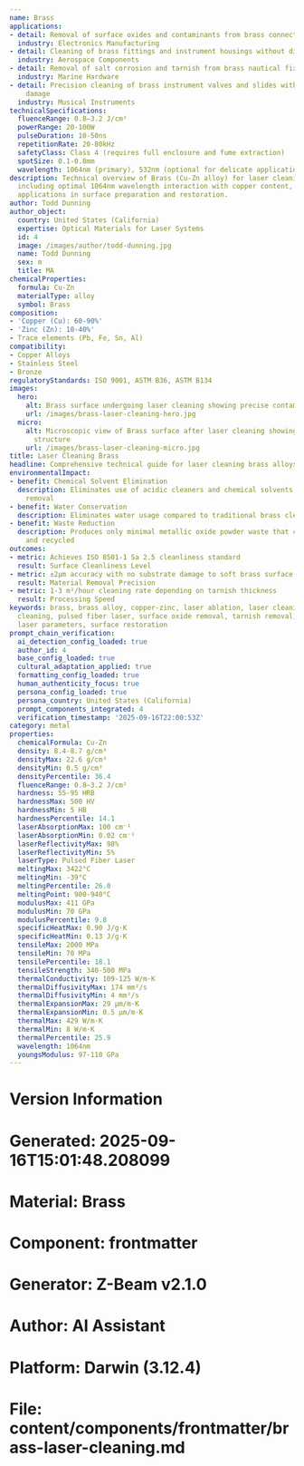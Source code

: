 ```yaml
---
name: Brass
applications:
- detail: Removal of surface oxides and contaminants from brass connectors and components
  industry: Electronics Manufacturing
- detail: Cleaning of brass fittings and instrument housings without dimensional alteration
  industry: Aerospace Components
- detail: Removal of salt corrosion and tarnish from brass nautical fixtures
  industry: Marine Hardware
- detail: Precision cleaning of brass instrument valves and slides without abrasive
    damage
  industry: Musical Instruments
technicalSpecifications:
  fluenceRange: 0.8–3.2 J/cm²
  powerRange: 20-100W
  pulseDuration: 10-50ns
  repetitionRate: 20-80kHz
  safetyClass: Class 4 (requires full enclosure and fume extraction)
  spotSize: 0.1-0.8mm
  wavelength: 1064nm (primary), 532nm (optional for delicate applications)
description: Technical overview of Brass (Cu-Zn alloy) for laser cleaning applications,
  including optimal 1064nm wavelength interaction with copper content, and industrial
  applications in surface preparation and restoration.
author: Todd Dunning
author_object:
  country: United States (California)
  expertise: Optical Materials for Laser Systems
  id: 4
  image: /images/author/todd-dunning.jpg
  name: Todd Dunning
  sex: m
  title: MA
chemicalProperties:
  formula: Cu-Zn
  materialType: alloy
  symbol: Brass
composition:
- 'Copper (Cu): 60-90%'
- 'Zinc (Zn): 10-40%'
- Trace elements (Pb, Fe, Sn, Al)
compatibility:
- Copper Alloys
- Stainless Steel
- Bronze
regulatoryStandards: ISO 9001, ASTM B36, ASTM B134
images:
  hero:
    alt: Brass surface undergoing laser cleaning showing precise contamination removal
    url: /images/brass-laser-cleaning-hero.jpg
  micro:
    alt: Microscopic view of Brass surface after laser cleaning showing detailed surface
      structure
    url: /images/brass-laser-cleaning-micro.jpg
title: Laser Cleaning Brass
headline: Comprehensive technical guide for laser cleaning brass alloys
environmentalImpact:
- benefit: Chemical Solvent Elimination
  description: Eliminates use of acidic cleaners and chemical solvents for tarnish
    removal
- benefit: Water Conservation
  description: Eliminates water usage compared to traditional brass cleaning methods
- benefit: Waste Reduction
  description: Produces only minimal metallic oxide powder waste that can be collected
    and recycled
outcomes:
- metric: Achieves ISO 8501-1 Sa 2.5 cleanliness standard
  result: Surface Cleanliness Level
- metric: ±2μm accuracy with no substrate damage to soft brass surface
  result: Material Removal Precision
- metric: 1-3 m²/hour cleaning rate depending on tarnish thickness
  result: Processing Speed
keywords: brass, brass alloy, copper-zinc, laser ablation, laser cleaning, non-contact
  cleaning, pulsed fiber laser, surface oxide removal, tarnish removal, industrial
  laser parameters, surface restoration
prompt_chain_verification:
  ai_detection_config_loaded: true
  author_id: 4
  base_config_loaded: true
  cultural_adaptation_applied: true
  formatting_config_loaded: true
  human_authenticity_focus: true
  persona_config_loaded: true
  persona_country: United States (California)
  prompt_components_integrated: 4
  verification_timestamp: '2025-09-16T22:00:53Z'
category: metal
properties:
  chemicalFormula: Cu-Zn
  density: 8.4-8.7 g/cm³
  densityMax: 22.6 g/cm³
  densityMin: 0.5 g/cm³
  densityPercentile: 36.4
  fluenceRange: 0.8–3.2 J/cm²
  hardness: 55-95 HRB
  hardnessMax: 500 HV
  hardnessMin: 5 HB
  hardnessPercentile: 14.1
  laserAbsorptionMax: 100 cm⁻¹
  laserAbsorptionMin: 0.02 cm⁻¹
  laserReflectivityMax: 98%
  laserReflectivityMin: 5%
  laserType: Pulsed Fiber Laser
  meltingMax: 3422°C
  meltingMin: -39°C
  meltingPercentile: 26.0
  meltingPoint: 900-940°C
  modulusMax: 411 GPa
  modulusMin: 70 GPa
  modulusPercentile: 9.8
  specificHeatMax: 0.90 J/g·K
  specificHeatMin: 0.13 J/g·K
  tensileMax: 2000 MPa
  tensileMin: 70 MPa
  tensilePercentile: 18.1
  tensileStrength: 340-500 MPa
  thermalConductivity: 109-125 W/m·K
  thermalDiffusivityMax: 174 mm²/s
  thermalDiffusivityMin: 4 mm²/s
  thermalExpansionMax: 29 µm/m·K
  thermalExpansionMin: 0.5 µm/m·K
  thermalMax: 429 W/m·K
  thermalMin: 8 W/m·K
  thermalPercentile: 25.9
  wavelength: 1064nm
  youngsModulus: 97-110 GPa
---
```


# Version Information
# Generated: 2025-09-16T15:01:48.208099
# Material: Brass
# Component: frontmatter
# Generator: Z-Beam v2.1.0
# Author: AI Assistant
# Platform: Darwin (3.12.4)
# File: content/components/frontmatter/brass-laser-cleaning.md